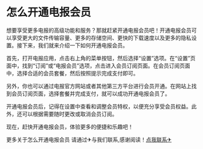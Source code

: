 # 怎么开通电报会员

想要享受更多电报的高级功能和服务？那就赶紧开通电报会员吧！开通电报会员可以享受更大的文件传输容量、更多的存储空间、更快的下载速度以及更多的隐私设置。接下来，我们就来介绍一下如何开通电报会员。

首先，打开电报应用，点击右上角的菜单按钮，然后选择“设置”选项。在“设置”页面中，找到“订阅”或“电报会员”选项，点击进入会员订阅页面。在会员订阅页面中，选择合适的会员套餐，然后按照提示完成支付即可。

另外，你也可以通过电报官方网站或者其他第三方平台进行会员开通。在网站上找到会员订阅页面，选择套餐并完成支付，就可以成功开通电报会员了。

开通电报会员后，记得在设置中查看和调整会员特权，以便充分享受会员权益。此外，还可以根据需要随时更改或取消会员订阅。

现在，赶快开通电报会员，体验更多的便捷和乐趣吧！

更多关于怎么开通电报会员 请通过✈与我们联系,感谢阅读！[点我联系✈](https://home.G208.com)